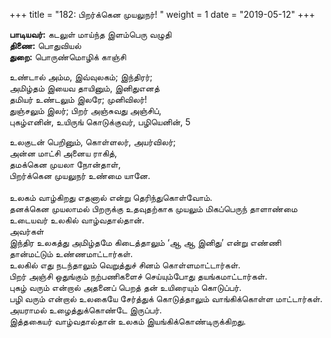 ﻿+++
title = "182: பிறர்க்கென முயலுநர்!  "
weight = 1
date = "2019-05-12"
+++

**பாடியவர்:** கடலுள் மாய்ந்த இளம்பெரு வழுதி  
**திணை:** பொதுவியல்  
**துறை:** பொருண்மொழிக் காஞ்சி  
  
உண்டால் அம்ம, இவ்வுலகம்; இந்திரர்;  
அமிழ்தம் இயைவ தாயினும், இனிதுஎனத்  
தமியர் உண்டலும் இலரே; முனிவிலர்!  
துஞ்சலும் இலர்; பிறர் அஞ்சுவது அஞ்சிப்,  
புகழ்எனின், உயிருங் கொடுக்குவர், பழியெனின், 5  
  
உலகுடன் பெறினும், கொள்ளலர், அயர்விலர்;  
அன்ன மாட்சி அனைய ராகித்,  
தமக்கென முயலா நோன்தாள்,  
பிறர்க்கென முயலுநர் உண்மை யானே.  
   
உலகம் வாழ்கிறது எதனால் என்று தெரிந்துகொள்வோம்.  
தனக்கென முயலாமல் பிறருக்கு உதவுதற்காக முயலும் மிகப்பெருந் தாளாண்மை உடையவர் உலகில் வாழ்வதால்தான்.  
அவர்கள்  
இந்திர உலகத்து அமிழ்தமே கிடைத்தாலும் ‘ஆ ஆ இனிது’ என்று எண்ணி தான்மட்டும் உண்ணமாட்டார்கள்.  
உலகில் எது நடந்தாலும் வெறுத்துச் சினம் கொள்ளமாட்டார்கள்.  
பிறர் அஞ்சி ஒதுங்கும் நற்பணிகளைச் செய்யும்போது தயங்கமாட்டார்கள்.  
புகழ் வரும் என்றால் அதனைப் பெறத் தன் உயிரையும் கொடுப்பர்.  
பழி வரும் என்றால் உலகையே சேர்த்துக் கொடுத்தாலும் வாங்கிக்கொள்ள மாட்டார்கள்.  
அயராமல் உழைத்துக்கொண்டே இருப்பர்.  
இத்தகையர் வாழ்வதால்தான் உலகம் இயங்கிக்கொண்டிருக்கிறது.  
